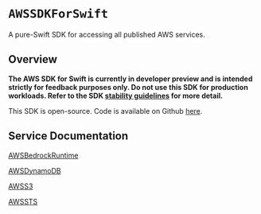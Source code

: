 # ``AWSSDKForSwift``

A pure-Swift SDK for accessing all published AWS services.

## Overview

**The AWS SDK for Swift is currently in developer preview and is intended strictly for feedback purposes only. Do not use this SDK for production workloads. Refer to the SDK [stability guidelines](docs/stability.md) for more detail.**

This SDK is open-source.  Code is available on Github [here](https://github.com/awslabs/aws-sdk-swift).

## Service Documentation


[AWSBedrockRuntime](../../../../swift/awsbedrockruntime/latest/documentation/awsbedrockruntime)

[AWSDynamoDB](../../../../swift/awsdynamodb/latest/documentation/awsdynamodb)

[AWSS3](../../../../swift/awss3/latest/documentation/awss3)

[AWSSTS](../../../../swift/awssts/latest/documentation/awssts)

